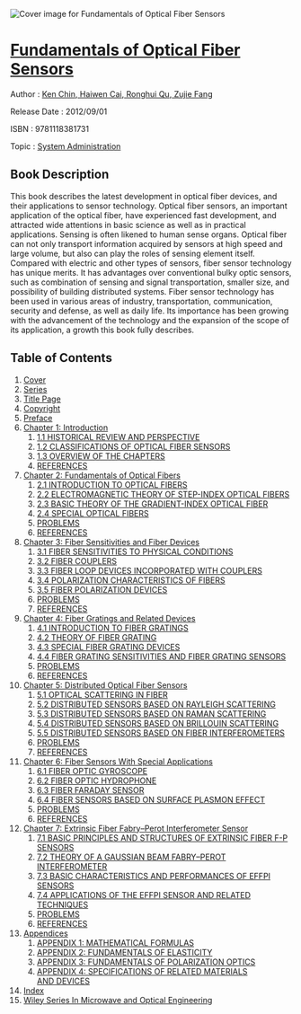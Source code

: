 ![Cover image for Fundamentals of Optical Fiber Sensors](https://imgdetail.ebookreading.net/cover/cover/system_admin/EB9781118381731.jpg)

[Fundamentals of Optical Fiber Sensors](https://ebookreading.net/view/book/Fundamentals+of+Optical+Fiber+Sensors-EB9781118381731_1.html "Fundamentals of Optical Fiber Sensors")
====================================================================================================================

Author : [Ken Chin](https://ebookreading.net/search/author/Ken+Chin),[ Haiwen Cai](https://ebookreading.net/search/author/+Haiwen+Cai),[ Ronghui Qu](https://ebookreading.net/search/author/+Ronghui+Qu),[ Zujie Fang](https://ebookreading.net/search/author/+Zujie+Fang)

Release Date : 2012/09/01

ISBN : 9781118381731

Topic : [System Administration](https://ebookreading.net/search/category/system-administration)

Book Description
-----------------

This book describes the latest development in optical fiber devices, and their applications to sensor technology. Optical fiber sensors, an important application of the optical fiber, have experienced fast development, and attracted wide attentions in basic science as well as in practical applications. Sensing is often likened to human sense organs. Optical fiber can not only transport information acquired by sensors at high speed and large volume, but also can play the roles of sensing element itself. Compared with electric and other types of sensors, fiber sensor technology has unique merits. It has advantages over conventional bulky optic sensors, such as combination of sensing and signal transportation, smaller size, and possibility of building distributed systems. Fiber sensor technology has been used in various areas of industry, transportation, communication, security and defense, as well as daily life. Its importance has been growing with the advancement of the technology and the expansion of the scope of its application, a growth this book fully describes.
              
Table of Contents
-----------------

1. [Cover](https://ebookreading.net/view/book/Fundamentals+of+Optical+Fiber+Sensors-EB9781118381731_1.html)
1. [Series](https://ebookreading.net/view/book/Fundamentals+of+Optical+Fiber+Sensors-EB9781118381731_3.html)
1. [Title Page](https://ebookreading.net/view/book/Fundamentals+of+Optical+Fiber+Sensors-EB9781118381731_4.html)
1. [Copyright](https://ebookreading.net/view/book/Fundamentals+of+Optical+Fiber+Sensors-EB9781118381731_5.html)
1. [Preface](https://ebookreading.net/view/book/Fundamentals+of+Optical+Fiber+Sensors-EB9781118381731_6.html)
1. [Chapter 1: Introduction](https://ebookreading.net/view/book/Fundamentals+of+Optical+Fiber+Sensors-EB9781118381731_7.html)
    1. [1.1 HISTORICAL REVIEW AND PERSPECTIVE](https://ebookreading.net/view/book/Fundamentals+of+Optical+Fiber+Sensors-EB9781118381731_7.html#c01-sec1-0001)
    1. [1.2 CLASSIFICATIONS OF OPTICAL FIBER SENSORS](https://ebookreading.net/view/book/Fundamentals+of+Optical+Fiber+Sensors-EB9781118381731_7.html#c01-sec1-0002)
    1. [1.3 OVERVIEW OF THE CHAPTERS](https://ebookreading.net/view/book/Fundamentals+of+Optical+Fiber+Sensors-EB9781118381731_7.html#c01-sec1-0003)
    1. [REFERENCES](https://ebookreading.net/view/book/Fundamentals+of+Optical+Fiber+Sensors-EB9781118381731_7.html#c01-sec1-0004)
1. [Chapter 2: Fundamentals of Optical Fibers](https://ebookreading.net/view/book/Fundamentals+of+Optical+Fiber+Sensors-EB9781118381731_8.html)
    1. [2.1 INTRODUCTION TO OPTICAL FIBERS](https://ebookreading.net/view/book/Fundamentals+of+Optical+Fiber+Sensors-EB9781118381731_8.html#c02-sec1-0001)
    1. [2.2 ELECTROMAGNETIC THEORY OF STEP-INDEX OPTICAL FIBERS](https://ebookreading.net/view/book/Fundamentals+of+Optical+Fiber+Sensors-EB9781118381731_8.html#c02-sec1-0002)
    1. [2.3 BASIC THEORY OF THE GRADIENT-INDEX OPTICAL FIBER](https://ebookreading.net/view/book/Fundamentals+of+Optical+Fiber+Sensors-EB9781118381731_8.html#c02-sec1-0003)
    1. [2.4 SPECIAL OPTICAL FIBERS](https://ebookreading.net/view/book/Fundamentals+of+Optical+Fiber+Sensors-EB9781118381731_8.html#c02-sec1-0004)
    1. [PROBLEMS](https://ebookreading.net/view/book/Fundamentals+of+Optical+Fiber+Sensors-EB9781118381731_8.html#c02-sec1-0005)
    1. [REFERENCES](https://ebookreading.net/view/book/Fundamentals+of+Optical+Fiber+Sensors-EB9781118381731_8.html#c02-sec1-0006)
1. [Chapter 3: Fiber Sensitivities and Fiber Devices](https://ebookreading.net/view/book/Fundamentals+of+Optical+Fiber+Sensors-EB9781118381731_9.html)
    1. [3.1 FIBER SENSITIVITIES TO PHYSICAL CONDITIONS](https://ebookreading.net/view/book/Fundamentals+of+Optical+Fiber+Sensors-EB9781118381731_9.html#c03-sec1-0001)
    1. [3.2 FIBER COUPLERS](https://ebookreading.net/view/book/Fundamentals+of+Optical+Fiber+Sensors-EB9781118381731_9.html#c03-sec1-0002)
    1. [3.3 FIBER LOOP DEVICES INCORPORATED WITH COUPLERS](https://ebookreading.net/view/book/Fundamentals+of+Optical+Fiber+Sensors-EB9781118381731_9.html#c03-sec1-0003)
    1. [3.4 POLARIZATION CHARACTERISTICS OF FIBERS](https://ebookreading.net/view/book/Fundamentals+of+Optical+Fiber+Sensors-EB9781118381731_9.html#c03-sec1-0004)
    1. [3.5 FIBER POLARIZATION DEVICES](https://ebookreading.net/view/book/Fundamentals+of+Optical+Fiber+Sensors-EB9781118381731_9.html#c03-sec1-0005)
    1. [PROBLEMS](https://ebookreading.net/view/book/Fundamentals+of+Optical+Fiber+Sensors-EB9781118381731_9.html#c03-sec1-0006)
    1. [REFERENCES](https://ebookreading.net/view/book/Fundamentals+of+Optical+Fiber+Sensors-EB9781118381731_9.html#c03-sec1-0007)
1. [Chapter 4: Fiber Gratings and Related Devices](https://ebookreading.net/view/book/Fundamentals+of+Optical+Fiber+Sensors-EB9781118381731_10.html)
    1. [4.1 INTRODUCTION TO FIBER GRATINGS](https://ebookreading.net/view/book/Fundamentals+of+Optical+Fiber+Sensors-EB9781118381731_10.html#c04-sec1-0001)
    1. [4.2 THEORY OF FIBER GRATING](https://ebookreading.net/view/book/Fundamentals+of+Optical+Fiber+Sensors-EB9781118381731_10.html#c04-sec1-0002)
    1. [4.3 SPECIAL FIBER GRATING DEVICES](https://ebookreading.net/view/book/Fundamentals+of+Optical+Fiber+Sensors-EB9781118381731_10.html#c04-sec1-0003)
    1. [4.4 FIBER GRATING SENSITIVITIES AND FIBER GRATING SENSORS](https://ebookreading.net/view/book/Fundamentals+of+Optical+Fiber+Sensors-EB9781118381731_10.html#c04-sec1-0004)
    1. [PROBLEMS](https://ebookreading.net/view/book/Fundamentals+of+Optical+Fiber+Sensors-EB9781118381731_10.html#c04-sec1-0005)
    1. [REFERENCES](https://ebookreading.net/view/book/Fundamentals+of+Optical+Fiber+Sensors-EB9781118381731_10.html#c04-sec1-0006)
1. [Chapter 5: Distributed Optical Fiber Sensors](https://ebookreading.net/view/book/Fundamentals+of+Optical+Fiber+Sensors-EB9781118381731_11.html)
    1. [5.1 OPTICAL SCATTERING IN FIBER](https://ebookreading.net/view/book/Fundamentals+of+Optical+Fiber+Sensors-EB9781118381731_11.html#c05-sec1-0001)
    1. [5.2 DISTRIBUTED SENSORS BASED ON RAYLEIGH SCATTERING](https://ebookreading.net/view/book/Fundamentals+of+Optical+Fiber+Sensors-EB9781118381731_11.html#c05-sec1-0002)
    1. [5.3 DISTRIBUTED SENSORS BASED ON RAMAN SCATTERING](https://ebookreading.net/view/book/Fundamentals+of+Optical+Fiber+Sensors-EB9781118381731_11.html#c05-sec1-0003)
    1. [5.4 DISTRIBUTED SENSORS BASED ON BRILLOUIN SCATTERING](https://ebookreading.net/view/book/Fundamentals+of+Optical+Fiber+Sensors-EB9781118381731_11.html#c05-sec1-0004)
    1. [5.5 DISTRIBUTED SENSORS BASED ON FIBER INTERFEROMETERS](https://ebookreading.net/view/book/Fundamentals+of+Optical+Fiber+Sensors-EB9781118381731_11.html#c05-sec1-0005)
    1. [PROBLEMS](https://ebookreading.net/view/book/Fundamentals+of+Optical+Fiber+Sensors-EB9781118381731_11.html#c05-sec1-0006)
    1. [REFERENCES](https://ebookreading.net/view/book/Fundamentals+of+Optical+Fiber+Sensors-EB9781118381731_11.html#c05-sec1-0007)
1. [Chapter 6: Fiber Sensors With Special Applications](https://ebookreading.net/view/book/Fundamentals+of+Optical+Fiber+Sensors-EB9781118381731_12.html)
    1. [6.1 FIBER OPTIC GYROSCOPE](https://ebookreading.net/view/book/Fundamentals+of+Optical+Fiber+Sensors-EB9781118381731_12.html#c06-sec1-0001)
    1. [6.2 FIBER OPTIC HYDROPHONE](https://ebookreading.net/view/book/Fundamentals+of+Optical+Fiber+Sensors-EB9781118381731_12.html#c06-sec1-0002)
    1. [6.3 FIBER FARADAY SENSOR](https://ebookreading.net/view/book/Fundamentals+of+Optical+Fiber+Sensors-EB9781118381731_12.html#c06-sec1-0003)
    1. [6.4 FIBER SENSORS BASED ON SURFACE PLASMON EFFECT](https://ebookreading.net/view/book/Fundamentals+of+Optical+Fiber+Sensors-EB9781118381731_12.html#c06-sec1-0004)
    1. [PROBLEMS](https://ebookreading.net/view/book/Fundamentals+of+Optical+Fiber+Sensors-EB9781118381731_12.html#c06-sec1-0005)
    1. [REFERENCES](https://ebookreading.net/view/book/Fundamentals+of+Optical+Fiber+Sensors-EB9781118381731_12.html#c06-sec1-0006)
1. [Chapter 7: Extrinsic Fiber Fabry–Perot Interferometer Sensor](https://ebookreading.net/view/book/Fundamentals+of+Optical+Fiber+Sensors-EB9781118381731_13.html)
    1. [7.1 BASIC PRINCIPLES AND STRUCTURES OF EXTRINSIC FIBER F-P SENSORS](https://ebookreading.net/view/book/Fundamentals+of+Optical+Fiber+Sensors-EB9781118381731_13.html#c07-sec1-0001)
    1. [7.2 THEORY OF A GAUSSIAN BEAM FABRY–PEROT INTERFEROMETER](https://ebookreading.net/view/book/Fundamentals+of+Optical+Fiber+Sensors-EB9781118381731_13.html#c07-sec1-0002)
    1. [7.3 BASIC CHARACTERISTICS AND PERFORMANCES OF EFFPI SENSORS](https://ebookreading.net/view/book/Fundamentals+of+Optical+Fiber+Sensors-EB9781118381731_13.html#c07-sec1-0003)
    1. [7.4 APPLICATIONS OF THE EFFPI SENSOR AND RELATED TECHNIQUES](https://ebookreading.net/view/book/Fundamentals+of+Optical+Fiber+Sensors-EB9781118381731_13.html#c07-sec1-0004)
    1. [PROBLEMS](https://ebookreading.net/view/book/Fundamentals+of+Optical+Fiber+Sensors-EB9781118381731_13.html#c07-sec1-0005)
    1. [REFERENCES](https://ebookreading.net/view/book/Fundamentals+of+Optical+Fiber+Sensors-EB9781118381731_13.html#c07-sec1-0006)
1. [Appendices](https://ebookreading.net/view/book/Fundamentals+of+Optical+Fiber+Sensors-EB9781118381731_14.html)
    1. [APPENDIX 1: MATHEMATICAL FORMULAS](https://ebookreading.net/view/book/Fundamentals+of+Optical+Fiber+Sensors-EB9781118381731_14.html#c08-sec1-0001a)
    1. [APPENDIX 2: FUNDAMENTALS OF ELASTICITY](https://ebookreading.net/view/book/Fundamentals+of+Optical+Fiber+Sensors-EB9781118381731_14.html#c14-sec1-0001a)
    1. [APPENDIX 3: FUNDAMENTALS OF POLARIZATION OPTICS](https://ebookreading.net/view/book/Fundamentals+of+Optical+Fiber+Sensors-EB9781118381731_14.html#c11-sec1-0001a)
    1. [APPENDIX 4: SPECIFICATIONS OF RELATED MATERIALS AND DEVICES](https://ebookreading.net/view/book/Fundamentals+of+Optical+Fiber+Sensors-EB9781118381731_14.html#c12-sec1-0001)
1. [Index](https://ebookreading.net/view/book/Fundamentals+of+Optical+Fiber+Sensors-EB9781118381731_15.html)
1. [Wiley Series In Microwave and Optical Engineering](https://ebookreading.net/view/book/Fundamentals+of+Optical+Fiber+Sensors-EB9781118381731_16.html)
